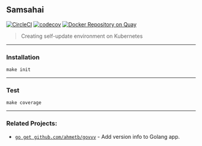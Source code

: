 ## Samsahai
[![CircleCI](https://circleci.com/gh/agoda-com/samsahai.svg?style=svg&circle-token=622dc452d07545e720fc396074cb25a737a204e5)](https://circleci.com/gh/agoda-com/samsahai) [![codecov](https://codecov.io/gh/agoda-com/samsahai/branch/master/graph/badge.svg?token=84Y2ngbPrC)](https://codecov.io/gh/agoda-com/samsahai) [![Docker Repository on Quay](https://quay.io/repository/phantomnat/samsahai/status "Docker Repository on Quay")](https://quay.io/repository/phantomnat/samsahai)

> Creating self-update environment on Kubernetes

---

### Installation
`make init`  

---

### Test
`make coverage`

---

### Related Projects:
- [`go get github.com/ahmetb/govvv`](https://github.com/ahmetb/govvv) - Add version info to Golang app.
